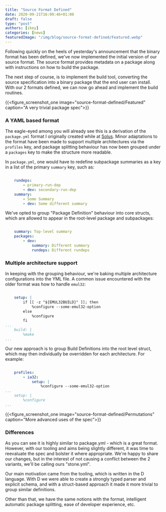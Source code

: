 ```yaml
---
title: "Source Format Defined"
date: 2020-09-21T16:09:46+01:00
draft: false
type: "post"
authors: [ikey]
categories: [news]
featuredImage: "/img/blog/source-format-defined/Featured.webp"
---
```


Following quickly on the heels of yesterday's announcement that the binary format has been defined, we've
now implemented the initial version of our source format. The source format provides metadata on a package
along with instructions on how to build the package.

<!--more-->

The next step of course, is to implement the build tool, converting the source specification into a binary package
that the end user can install. With our 2 formats defined, we can now go ahead and implement the build routines. 

{{<figure_screenshot_one image="source-format-defined/Featured" caption="A very trivial package spec">}}

### A YAML based format

The eagle-eyed among you will already see this is a derivation of the `package.yml` format I originally created
while at [Solus](https://getsol.us). Minor adaptations to the format have been made to support multiple architectures
via the `profiles` key, and package splitting behaviour has now been grouped under a `packages` key to make
the structure more readable.

In `package.yml`, one would have to redefine subpackage summaries as a key in a list of the primary `summary` key,
such as:

```yaml

    rundeps:
        - primary-run-dep
        - dev: secondary-run-dep
    summary:
        - Some Summary
        - dev: Some different summary
```

We've opted to group "Package Definition" behaviour into core structs, which are allowed to appear in the root-level
package and subpackages:

```yaml

    summary: Top-level summary
    packages:
        - dev:
            summary: Different summary
            rundeps: Different rundeps
```

### Multiple architecture support

In keeping with the grouping behaviour, we're baking multiple architecture configurations into the YML file. A common
issue encountered with the older format was how to handle `emul32`:

```yaml

    setup: |
        if [[ -z "${EMUL32BUILD}" ]]; then
            %configure --some-emul32-option
        else
            %configure
        fi
...
    build: |
        %make
...
```

Our new approach is to group Build Definitions into the root level struct, which may then individually be overridden for
each architecture. For example:

```yaml

    profiles:
        - ia32:
            setup: |
                %configure --some-emul32-option
...
    setup: |
        %configure
...
```

{{<figure_screenshot_one image="source-format-defined/Permutations" caption="More advanced uses of the spec">}}

### Differences

As you can see it is highly similar to package.yml - which is a great format. However, with our tooling and aims being
slightly different, it was time to reevaluate the spec and bolster it where appropriate. We're happy to share our
changes, but in the interest of not causing a conflict between the 2 variants, we'll be calling ours "stone.yml".

Our main motivation came from the tooling, which is written in the D language. With D we were able to create a strongly
typed parser and explicit schema, and with a struct-based approach it made it more trivial to group similar
definitions.

Other than that, we have the same notions with the format, intelligent automatic package splitting, ease of developer
experience, etc.
